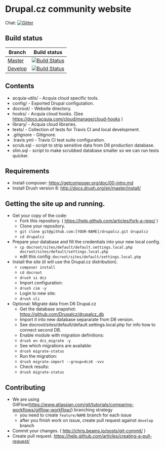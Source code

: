 # Drupal.cz community website

Chat: [![Gitter](https://badges.gitter.im/Join%20Chat.svg)](https://gitter.im/Drupalcz/drupalcz?utm_source=badge&utm_medium=badge&utm_campaign=pr-badge&utm_content=badge)

## Build status

Branch | Build status
------------ | -------------
[Master](https://github.com/Drupalcz/drupalcz/tree/master) | [![Build Status](https://travis-ci.org/Drupalcz/drupalcz.svg?branch=master)](https://travis-ci.org/Drupalcz/drupalcz)
[Develop](https://github.com/Drupalcz/drupalcz/tree/develop) | [![Build Status](https://travis-ci.org/Drupalcz/drupalcz.svg?branch=develop)](https://travis-ci.org/Drupalcz/drupalcz)

## Contents
* acquia-utils/ - Acquia cloud specific tools.
* config/ - Exported Drupal configutation.
* docroot/ - Website directory.
* hooks/ - Acquia cloud hooks. (See https://docs.acquia.com/cloud/manage/cloud-hooks )
* library/ - Acquia cloud libraries.
* tests/ - Collection of tests for Travis CI and local development.
* .gitignore - Gitignore.
* .travis.yml - Travis CI test suite configuration.
* scrub.sql - script to strip sensitive data from D6 production database.
* slim.sql - script to make scrubbed database smaller so we can run tests quicker.

## Requirements
* Install composer: https://getcomposer.org/doc/00-intro.md
* Install Drush version 8: http://docs.drush.org/en/master/install/

## Getting the site up and running.
* Get your copy of the code:
  * Fork this repository. ( https://help.github.com/articles/fork-a-repo/ )
  * Clone your repository.
  * `git clone git@github.com:[YOUR-NAME]/drupalcz.git drupalcz`
  * `cd drupalcz`
* Prepare your database and fill the credentials into your new local config.
  * `cp docroot/sites/default/default.settings.local.php docroot/sites/default/settings.local.php`
  * edit this config: `docroot/sites/default/settings.local.php`
* Install the site (it will use the Drupal.cz distribution).
  * `composer install`
  * `cd docroot`
  * `drush si dcz`
  * Import configuration:
  * `drush cim -y`
  * Login to new site:
  * `drush uli`
* Optional: Migrate data from D6 Drupal.cz
  * Get the database snapshot: https://github.com/Drupalcz/drupalcz_db
  * Import it into new database separarate from D8 version.
  * See docroot/sites/default/default.settings.local.php for info how to connect second DB.
  * Enable module with migration definitions:
  * `drush en dcz_migrate -y`
  * See which migrations are available:
  * `drush migrate-status`
  * Run the migration:
  * `drush migrate-import --group=dcz6 -vvv`
  * Check results:
  * `drush migrate-status`

## Contributing
* We are using GitFlow(https://www.atlassian.com/git/tutorials/comparing-workflows/gitflow-workflow/) branching strategy
  * you need to create ```feature/NAME``` branch for each issue
  * after you finish work on issue, create pull request against ```develop``` branch
* Commit your changes. ( http://chris.beams.io/posts/git-commit/ )
* Create pull request. https://help.github.com/articles/creating-a-pull-request/
